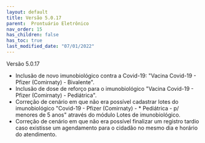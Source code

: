 ```yaml
---
layout: default
title: Versão 5.0.17
parent:  Prontuário Eletrônico
nav_order: 15
has_children: false
has_toc: true
last_modified_date: "07/01/2022"
---
```



Versão 5.0.17

* Inclusão de novo imunobiológico contra a Covid-19: "Vacina Covid-19 - Pfizer (Comirnaty) - Bivalente".
* Inclusão de dose de reforço para o imunobiológico "Vacina Covid-19 - Pfizer (Comirnaty) - Pediátrica".
* Correção de cenário em que não era possível cadastrar lotes do imunobiológico "Covid-19 - Pfizer (Comirnaty) - * Pediátrica - p/ menores de 5 anos" através do módulo Lotes de imunobiológico.
* Correção de cenário em que não era possível finalizar um registro tardio caso existisse um agendamento para o cidadão no mesmo dia e horário do atendimento.

